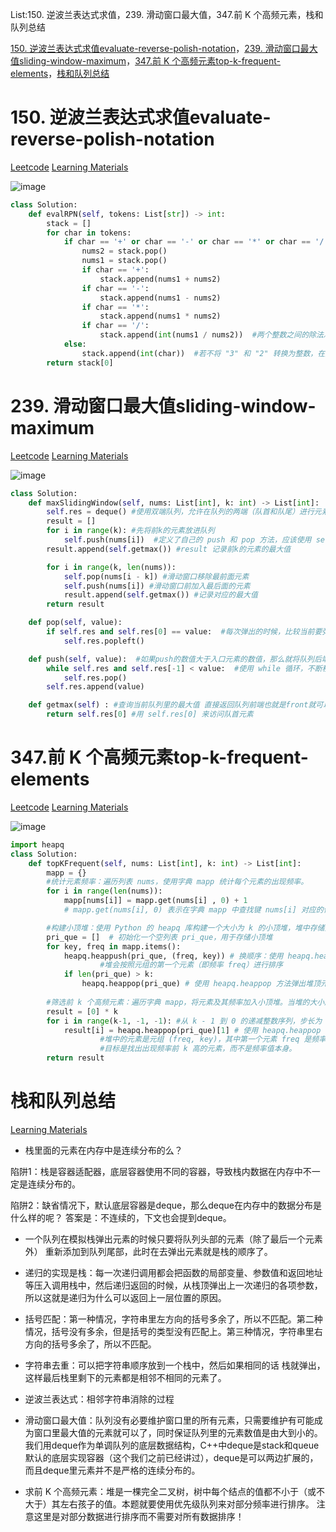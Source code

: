 List:150. 逆波兰表达式求值，239. 滑动窗口最大值，347.前 K 个高频元素，栈和队列总结

[150. 逆波兰表达式求值evaluate-reverse-polish-notation](#01)，[239. 滑动窗口最大值sliding-window-maximum](#02)，[347.前 K 个高频元素top-k-frequent-elements](#03)，[栈和队列总结](#04)

# <span id="01">150. 逆波兰表达式求值evaluate-reverse-polish-notation</span>

[Leetcode](https://leetcode.cn/problems/evaluate-reverse-polish-notation/description/) [Learning Materials](https://programmercarl.com/0150.%E9%80%86%E6%B3%A2%E5%85%B0%E8%A1%A8%E8%BE%BE%E5%BC%8F%E6%B1%82%E5%80%BC.html)

![image](../images/150-evaluate-reverse-polish-notation.png)

```Python
class Solution:
    def evalRPN(self, tokens: List[str]) -> int:
        stack = []
        for char in tokens:
            if char == '+' or char == '-' or char == '*' or char == '/':
                nums2 = stack.pop()
                nums1 = stack.pop()
                if char == '+':
                    stack.append(nums1 + nums2)
                if char == '-':
                    stack.append(nums1 - nums2)
                if char == '*':
                    stack.append(nums1 * nums2)
                if char == '/':
                    stack.append(int(nums1 / nums2))  #两个整数之间的除法总是 向零截断 
            else:
                stack.append(int(char))  #若不将 "3" 和 "2" 转换为整数，在执行加法运算时，Python 会将它们视为字符串进行拼接操作。
        return stack[0]
```

# <span id="02">239. 滑动窗口最大值sliding-window-maximum</span>

[Leetcode](https://leetcode.cn/problems/sliding-window-maximum/description/) [Learning Materials](https://programmercarl.com/0239.%E6%BB%91%E5%8A%A8%E7%AA%97%E5%8F%A3%E6%9C%80%E5%A4%A7%E5%80%BC.html)

![image](../images/239-sliding-window-maximum.png)

```Python
class Solution:
    def maxSlidingWindow(self, nums: List[int], k: int) -> List[int]:
        self.res = deque() #使用双端队列，允许在队列的两端（队首和队尾）进行元素的插入和移除操作
        result = []
        for i in range(k): #先将前k的元素放进队列
            self.push(nums[i])  #定义了自己的 push 和 pop 方法，应该使用 self.push 和 self.pop 来调用这些自定义方法
        result.append(self.getmax()) #result 记录前k的元素的最大值

        for i in range(k, len(nums)):
            self.pop(nums[i - k]) #滑动窗口移除最前面元素
            self.push(nums[i]) #滑动窗口前加入最后面的元素
            result.append(self.getmax()) #记录对应的最大值
        return result

    def pop(self, value):
        if self.res and self.res[0] == value:  #每次弹出的时候，比较当前要弹出的数值是否等于队列出口元素的数值，如果相等则弹出。
            self.res.popleft()

    def push(self, value):  #如果push的数值大于入口元素的数值，那么就将队列后端的数值弹出，直到push的数值小于等于队列入口元素的数值为止。
        while self.res and self.res[-1] < value:  #使用 while 循环，不断移除队尾小于当前值的元素，以保证队列中的元素始终是单调递减的。这样在每次获取最大值时，队首元素就是当前窗口的最大值。
            self.res.pop()
        self.res.append(value)

    def getmax(self) : #查询当前队列里的最大值 直接返回队列前端也就是front就可以了。
        return self.res[0] #用 self.res[0] 来访问队首元素
```

# <span id="03">347.前 K 个高频元素top-k-frequent-elements</span>

[Leetcode](https://leetcode.cn/problems/top-k-frequent-elements/description/) [Learning Materials](https://programmercarl.com/0347.%E5%89%8DK%E4%B8%AA%E9%AB%98%E9%A2%91%E5%85%83%E7%B4%A0.html)

![image](../images/347-top-k-frequent-elements.png)

```Python
import heapq
class Solution:
    def topKFrequent(self, nums: List[int], k: int) -> List[int]:
        mapp = {}
        #统计元素频率：遍历列表 nums，使用字典 mapp 统计每个元素的出现频率。
        for i in range(len(nums)):
            mapp[nums[i]] = mapp.get(nums[i] , 0) + 1
            # mapp.get(nums[i], 0) 表示在字典 mapp 中查找键 nums[i] 对应的值。如果 nums[i] 存在于 mapp 中，就返回该键对应的值；如果 nums[i] 不存在，就返回默认值 0。

        #构建小顶堆：使用 Python 的 heapq 库构建一个大小为 k 的小顶堆，堆中存储元素及其频率的元组。
        pri_que = []  # 初始化一个空列表 pri_que，用于存储小顶堆
        for key, freq in mapp.items():
            heapq.heappush(pri_que, (freq, key)) # 换顺序：使用 heapq.heappush 方法将元素及其频率的元组 (freq, key) 加入小顶堆
                    #堆会按照元组的第一个元素（即频率 freq）进行排序
            if len(pri_que) > k:
                heapq.heappop(pri_que) # 使用 heapq.heappop 方法弹出堆顶元素（频率最小的元素）
        
        #筛选前 k 个高频元素：遍历字典 mapp，将元素及其频率加入小顶堆。当堆的大小超过 k 时，弹出堆顶元素（频率最小的元素），保证堆中始终存储频率最高的 k 个元素。
        result = [0] * k
        for i in range(k-1, -1, -1): #从 k - 1 到 0 的递减整数序列，步长为 -1，小顶堆弹出的元素是按频率从小到大的顺序，而我们需要的结果是按频率从大到小排列
            result[i] = heapq.heappop(pri_que)[1] # 使用 heapq.heappop 方法弹出堆顶元素，并取元组的第二个元素（元素本身）存入结果列表
                    #堆中的元素是元组 (freq, key)，其中第一个元素 freq 是频率，第二个元素 key 是元素本身
                    #目标是找出出现频率前 k 高的元素，而不是频率值本身。
        return result
```

# <span id="04">栈和队列总结</span>
 
[Learning Materials](https://programmercarl.com/%E6%A0%88%E4%B8%8E%E9%98%9F%E5%88%97%E6%80%BB%E7%BB%93.html)

- 栈里面的元素在内存中是连续分布的么？

陷阱1：栈是容器适配器，底层容器使用不同的容器，导致栈内数据在内存中不一定是连续分布的。

陷阱2：缺省情况下，默认底层容器是deque，那么deque在内存中的数据分布是什么样的呢？ 答案是：不连续的，下文也会提到deque。

- 一个队列在模拟栈弹出元素的时候只要将队列头部的元素（除了最后一个元素外） 重新添加到队列尾部，此时在去弹出元素就是栈的顺序了。

- 递归的实现是栈：每一次递归调用都会把函数的局部变量、参数值和返回地址等压入调用栈中，然后递归返回的时候，从栈顶弹出上一次递归的各项参数，所以这就是递归为什么可以返回上一层位置的原因。

- 括号匹配：第一种情况，字符串里左方向的括号多余了，所以不匹配。第二种情况，括号没有多余，但是括号的类型没有匹配上。第三种情况，字符串里右方向的括号多余了，所以不匹配。

- 字符串去重：可以把字符串顺序放到一个栈中，然后如果相同的话 栈就弹出，这样最后栈里剩下的元素都是相邻不相同的元素了。

- 逆波兰表达式：相邻字符串消除的过程

- 滑动窗口最大值：队列没有必要维护窗口里的所有元素，只需要维护有可能成为窗口里最大值的元素就可以了，同时保证队列里的元素数值是由大到小的。我们用deque作为单调队列的底层数据结构，C++中deque是stack和queue默认的底层实现容器（这个我们之前已经讲过），deque是可以两边扩展的，而且deque里元素并不是严格的连续分布的。

- 求前 K 个高频元素：堆是一棵完全二叉树，树中每个结点的值都不小于（或不大于）其左右孩子的值。本题就要使用优先级队列来对部分频率进行排序。 注意这里是对部分数据进行排序而不需要对所有数据排序！

